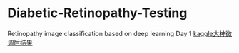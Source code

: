 # Diabetic-Retinopathy-Testing
Retinopathy image classification based on deep learning
Day 1
[kaggle大神微调后结果](https://pic.imgdb.cn/item/6613fcac68eb9357136ef416.jpg)
